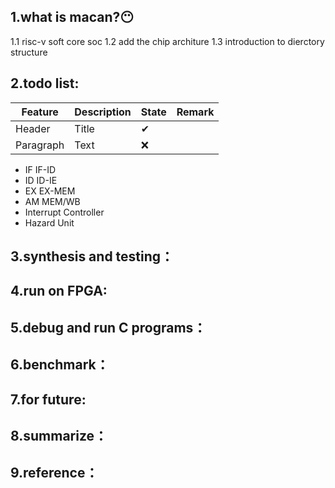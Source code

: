 ## 1.what is macan?😶
 1.1 risc-v soft core soc
 1.2 add the chip architure
 1.3 introduction to dierctory structure

## 2.todo list:

| Feature     | Description | State |Remark|
|  --- | --- | --- | --- |
| Header      | Title       |✔ |           |
| Paragraph   | Text        |❌|           |

 - IF IF-ID
 - ID ID-IE
 - EX EX-MEM
 - AM MEM/WB
 - Interrupt Controller
 - Hazard Unit
 
## 3.synthesis and testing：

## 4.run on FPGA:

## 5.debug and run C programs：

## 6.benchmark：

## 7.for future:

## 8.summarize：

## 9.reference：
